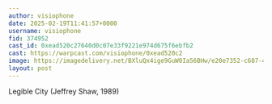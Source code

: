 ```yaml
---
author: visiophone
date: 2025-02-19T11:41:57+0000
username: visiophone
fid: 374952
cast_id: 0xead520c27640d0c07e33f9221e974d675f6ebfb2
cast: https://warpcast.com/visiophone/0xead520c2
image: https://imagedelivery.net/BXluQx4ige9GuW0Ia56BHw/e20e7352-c687-4322-369b-54b41d2f5200/original
layout: post
---
```

Legible City (Jeffrey Shaw, 1989)  

<img src='https://imagedelivery.net/BXluQx4ige9GuW0Ia56BHw/e20e7352-c687-4322-369b-54b41d2f5200/original' alt='' referrerpolicy='no-referrer'/>
<img src='https://imagedelivery.net/BXluQx4ige9GuW0Ia56BHw/f3ac6fe7-5cc4-4455-915a-de93a1a40900/original' alt='' referrerpolicy='no-referrer'/>